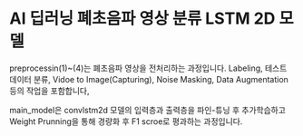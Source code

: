 # AI 딥러닝 폐초음파 영상 분류 LSTM 2D 모델
preprocessin(1)~(4)는 폐초음파 영상을 전처리하는 과정입니다.
Labeling, 테스트 데이터 분류, Vidoe to Image(Capturing), Noise Masking, Data Augmentation 등의 작업을 포함합니다,

main_model은 convlstm2d 모델의 입력층과 출력층을 파인-튜닝 후 추가학습하고 Weight Prunning을 통해 경량화 후 F1 scroe로 평과하는 과정입니다.
